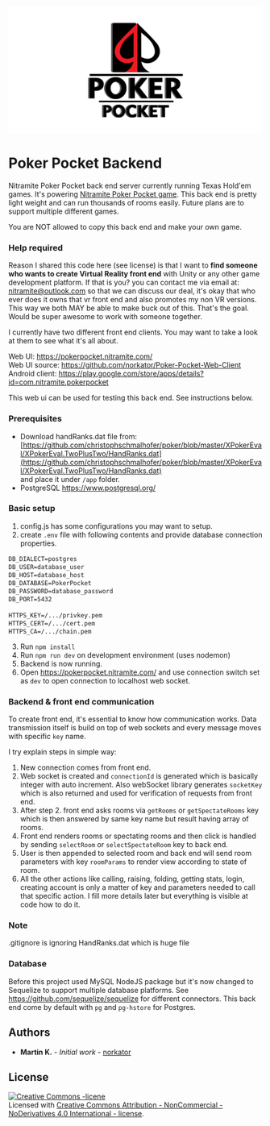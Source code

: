 ![poker_pocket_promo](./images/poker_pocket.png) 

# Poker Pocket Backend

Nitramite Poker Pocket back end server currently running Texas Hold'em games. It's powering 
[Nitramite Poker Pocket game](https://pokerpocket.nitramite.com/). This back end is pretty light weight and can run thousands of rooms easily. 
Future plans are to support multiple different games.

You are NOT allowed to copy this back end and make your own game. 

### Help required

Reason I shared this code here (see license) is that I want to <b>find someone who wants to 
create Virtual Reality front end</b> with Unity or any other game development platform.
If that is you? you can contact me via email at: nitramite@outlook.com
so that we can discuss our deal, it's okay that who ever does it owns that vr front end 
and also promotes my non VR versions. This way we both MAY be able to make buck out of this. 
That's the goal. Would be super awesome to work with someone together.

I currently have two different front end clients. You may want to take a look at them to 
see what it's all about.

Web UI: https://pokerpocket.nitramite.com/  
Web UI source: https://github.com/norkator/Poker-Pocket-Web-Client  
Android client: https://play.google.com/store/apps/details?id=com.nitramite.pokerpocket

This web ui can be used for testing this back end. See instructions below.


### Prerequisites
* Download handRanks.dat file from: [https://github.com/christophschmalhofer/poker/blob/master/XPokerEval/XPokerEval.TwoPlusTwo/HandRanks.dat](https://github.com/christophschmalhofer/poker/blob/master/XPokerEval/XPokerEval.TwoPlusTwo/HandRanks.dat)  
and place it under `/app` folder.
* PostgreSQL https://www.postgresql.org/


### Basic setup
1. config.js has some configurations you may want to setup.
2. create `.env` file with following contents and provide database connection properties.

```dotenv
DB_DIALECT=postgres
DB_USER=database_user
DB_HOST=database_host
DB_DATABASE=PokerPocket
DB_PASSWORD=database_password
DB_PORT=5432

HTTPS_KEY=/.../privkey.pem
HTTPS_CERT=/.../cert.pem
HTTPS_CA=/.../chain.pem
```

3. Run `npm install`
4. Run `npm run dev` on development environment (uses nodemon)
5. Backend is now running.
6. Open https://pokerpocket.nitramite.com/ and use connection switch set as `dev` to open connection
to localhost web socket.


### Backend & front end communication

To create front end, it's essential to know how communication works. 
Data transmission itself is build on top of web sockets and every message moves with specific `key` name.

I try explain steps in simple way:

1. New connection comes from front end.
2. Web socket is created and `connectionId` is generated which is basically integer with auto increment. 
Also webSocket library generates `socketKey` which is also returned and used for verification of requests from front end.
3. After step 2. front end asks rooms via `getRooms` or `getSpectateRooms` key which is then answered by same key name but result having array of rooms.
4. Front end renders rooms or spectating rooms and then click is handled by sending `selectRoom` or `selectSpectateRoom` key to back end.
5. User is then appended to selected room and back end will send room parameters with key `roomParams` to render view according to state of room.
6. All the other actions like calling, raising, folding, getting stats, login, creating account is only a 
matter of key and parameters needed to call that specific action. I fill more details later but everything is visible at 
code how to do it.


### Note
.gitignore is ignoring HandRanks.dat which is huge file


### Database
Before this project used MySQL NodeJS package but
it's now changed to Sequelize to support multiple database platforms.
See https://github.com/sequelize/sequelize for different connectors. 
This back end come by default with  `pg` and `pg-hstore` for Postgres.


## Authors

* **Martin K.** - *Initial work* - [norkator](https://github.com/norkator)


## License

<a rel="license" href="http://creativecommons.org/licenses/by-nc-nd/4.0/"><img alt="Creative Commons -licene" style="border-width:0" src="https://i.creativecommons.org/l/by-nc-nd/4.0/88x31.png" /></a><br />Licensed with <a rel="license" href="http://creativecommons.org/licenses/by-nc-nd/4.0/">Creative Commons Attribution - NonCommercial - NoDerivatives 4.0 International - license</a>.
